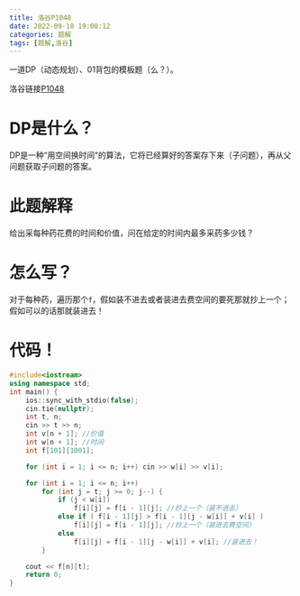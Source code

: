 ```yaml
---
title: 洛谷P1048
date: 2022-09-18 19:08:12
categories: 题解
tags: [题解,洛谷]
---
```


一道DP（动态规划）、01背包的模板题（么？）。

洛谷链接[P1048](https://www.luogu.com.cn/problem/P1048)

<!-- more -->

# DP是什么？

DP是一种“用空间换时间”的算法，它将已经算好的答案存下来（子问题），再从父问题获取子问题的答案。

# 此题解释

给出采每种药花费的时间和价值，问在给定的时间内最多采药多少钱？

# 怎么写？

对于每种药，遍历那个`f`，假如装不进去或者装进去费空间的要死那就抄上一个；假如可以的话那就装进去！

# 代码！

```cpp
#include<iostream>
using namespace std;
int main() {
	ios::sync_with_stdio(false);
	cin.tie(nullptr);
	int t, n;
	cin >> t >> n;
	int v[n + 1]; //价值
	int w[n + 1]; //时间
	int f[101][1001];

	for (int i = 1; i <= n; i++) cin >> w[i] >> v[i];

	for (int i = 1; i <= n; i++)
		for (int j = t; j >= 0; j--) {
			if (j < w[i])
				f[i][j] = f[i - 1][j]; //抄上一个（装不进去）
			else if ( f[i - 1][j] > f[i - 1][j - w[i]] + v[i] )
				f[i][j] = f[i - 1][j]; //抄上一个（装进去费空间）
			else
				f[i][j] = f[i - 1][j - w[i]] + v[i]; //装进去！
		}

	cout << f[n][t];
	return 0;
}
```
